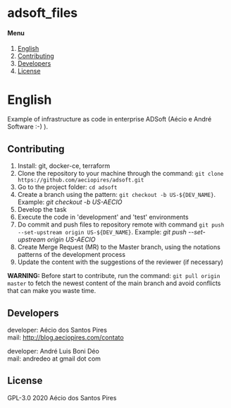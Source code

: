 # adsoft_files #

[English]: #english
[Contributing]: #contributing
[Developers]: #developers
[License]: #license

#### Menu

1. [English][English]
2. [Contributing][Contributing]
3. [Developers][Developers]
4. [License][License]

# English

Example of infrastructure as code in enterprise ADSoft (Aécio e André Software :-) ).

## Contributing

1. Install: git, docker-ce, terraform
2. Clone the repository to your machine through the command: `git clone https://github.com/aeciopires/adsoft.git`
3. Go to the project folder: `cd adsoft`
4. Create a branch using the pattern: `git checkout -b US-${DEV_NAME}`. Example: *git checkout -b US-AECIO*
5. Develop the task
6. Execute the code in 'development' and 'test' environments
7. Do commit and push files to repository remote with command `git push --set-upstream origin US-${DEV_NAME}`. Example: *git push --set-upstream origin US-AECIO*
8. Create Merge Request (MR) to the Master branch, using the notations patterns of the development process
9. Update the content with the suggestions of the reviewer (if necessary)

**WARNING:** Before start to contribute, run the command: `git pull origin master` to fetch the newest content of the main branch and avoid conflicts that can make you waste time.

## Developers

developer: Aécio dos Santos Pires<br>
mail: http://blog.aeciopires.com/contato

developer: André Luis Boni Déo<br>
mail: andredeo at gmail dot com


## License

GPL-3.0 2020 Aécio dos Santos Pires

